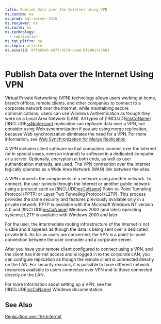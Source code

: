 ```yaml
---
title: Publish Data over the Internet Using VPN
ms.custom: na
ms.prod: sql-server-2016
ms.reviewer: na
ms.suite: na
ms.technology: 
  - replication
ms.tgt_pltfrm: na
ms.topic: article
ms.assetid: 9ffb6546-9973-4574-aaa0-8fe0017e3601
---
```

# Publish Data over the Internet Using VPN
  Virtual Private Networking \(VPN\) technology allows users working at home, branch offices, remote clients, and other companies to connect to a corporate network over the Internet, while maintaining secure communications. Users can use Windows Authentication as though they were on a Local Area Network \(LAN\). All types of [!INCLUDE[msCoName](../../Token\Other/msCoName_md.md)] [!INCLUDE[ssNoVersion](../../Token\Other/ssNoVersion_md.md)] replication can replicate data over a VPN, but consider using Web synchronization if you are using merge replication, because Web synchronization eliminates the need for a VPN. For more information, see [Web Synchronization for Merge Replication](../../Topics\TopicNameNotContainA/Web-Synchronization-for-Merge-Replication.md).  
  
 A VPN includes client software so that computers connect over the Internet \(or in special cases, even an intranet\) to software in a dedicated computer or a server. Optionally, encryption at both ends, as well as user authentication methods, are used. The VPN connection over the Internet logically operates as a Wide Area Network \(WAN\) link between the sites.  
  
 A VPN connects the components of a network using another network. To connect, the user tunnels through the Internet or another public network using a protocol such as [!INCLUDE[msCoName](../../Token\Other/msCoName_md.md)] Point\-to\-Point Tunneling Protocol \(PPTP\) or Layer Two Tunneling Protocol \(L2TP\). This process provides the same security and features previously available only in a private network. PPTP is available with the Microsoft Windows NT version 4.0 and [!INCLUDE[msCoName](../../Token\Other/msCoName_md.md)] Windows 2000 \(and later\) operating systems; L2TP is available with Windows 2000 and later.  
  
 For the user, the intermediate routing infrastructure of the Internet is not visible and it appears as though the data is being sent over a dedicated private link. As far as users are concerned, the VPN is a point\-to\-point connection between the user computer and a corporate server.  
  
 After you have your remote client configured to connect using a VPN, and the client has Internet access and is logged in to the corporate LAN, you can configure replication as though the remote client is connected directly on the LAN. For security reasons, it is possible to have different network resources available to users connected over VPN and to those connected directly on the LAN.  
  
 For more information about setting up a VPN, see the [!INCLUDE[msCoName](../../Token\Other/msCoName_md.md)] Windows documentation.  
  
## See Also  
 [Replication over the Internet](../../Topics\TopicNameNotContainA/Replication-over-the-Internet.md)  
  
  